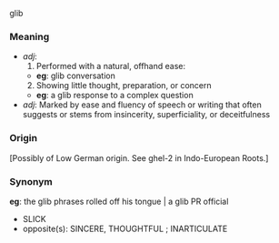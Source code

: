 glib
### Meaning
+ _adj_:
   1. Performed with a natural, offhand ease:
    + __eg__: glib conversation
   2. Showing little thought, preparation, or concern
    + __eg__: a glib response to a complex question
+ _adj_: Marked by ease and fluency of speech or writing that often suggests or stems from insincerity, superficiality, or deceitfulness

### Origin

[Possibly of Low German origin. See ghel-2 in Indo-European Roots.]

### Synonym

__eg__: the glib phrases rolled off his tongue | a glib PR official

+ SLICK
+ opposite(s): SINCERE, THOUGHTFUL ; INARTICULATE


